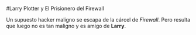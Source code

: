 #Larry Plotter y El Prisionero del Firewall

Un supuesto hacker maligno se escapa de la cárcel de *Firewall*.
Pero resulta que luego no es tan maligno y es amigo de **Larry**.
